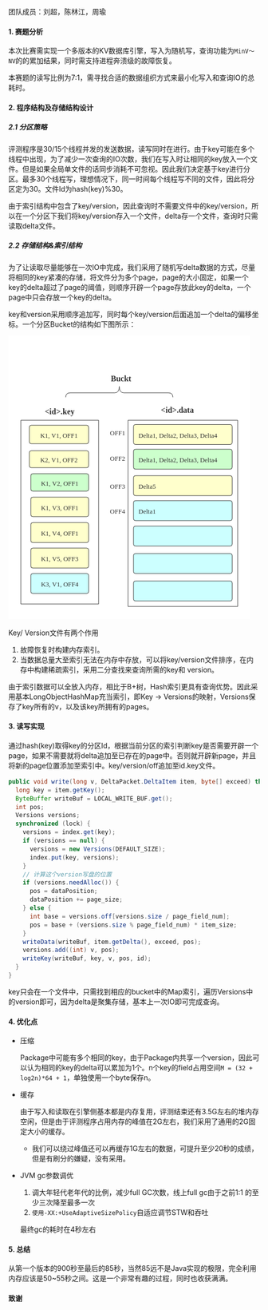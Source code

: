 团队成员：刘超，陈林江，周瑜

#### 1. 赛题分析

本次比赛需实现一个多版本的KV数据库引擎，写入为随机写，查询功能为`MinV～NV`的的累加结果，同时需支持进程奔溃级的故障恢复。

本赛题的读写比例为7:1，需寻找合适的数据组织方式来最小化写入和查询IO的总耗时。

#### 2. 程序结构及存储结构设计

##### 2.1 分区策略

评测程序是30/15个线程并发的发送数据，读写同时在进行。由于key可能在多个线程中出现，为了减少一次查询的IO次数，我们在写入时让相同的key放入一个文件。但是如果全局单文件的话同步消耗不可忽视。因此我们决定基于key进行分区。最多30个线程写，理想情况下，同一时间每个线程写不同的文件，因此将分区定为30。文件Id为hash(key)%30。

由于索引结构中包含了key/version，因此查询时不需要文件中的key/version，所以在一个分区下我们将key/version存入一个文件，delta存一个文件，查询时只需读取delta文件。

##### 2.2 存储结构&索引结构

为了让读取尽量能够在一次IO中完成，我们采用了随机写delta数据的方式，尽量将相同的key紧凑的存储，将文件分为多个page，page的大小固定，如果一个key的delta超过了page的阈值，则顺序开辟一个page存放此key的delta，一个page中只会存放一个key的delta。

key和version采用顺序追加写，同时每个key/version后面追加一个delta的偏移坐标。一个分区Bucket的结构如下图所示：

![](./bucket.png)

Key/ Version文件有两个作用

1. 故障恢复时构建内存索引。
2. 当数据总量大至索引无法在内存中存放，可以将key/version文件排序，在内存中构建稀疏索引，采用二分查找来查询所需的key和 version。

由于索引数据可以全放入内存，相比于B+树，Hash索引更具有查询优势。因此采用基本LongObjectHashMap充当索引，即Key -> Versions的映射，Versions保存了key所有的v，以及该key所拥有的pages。

#### 3. 读写实现

通过hash(key)取得key的分区Id，根据当前分区的索引判断key是否需要开辟一个page，如果不需要就将delta追加至已存在的page中。否则就开辟新page，并且将新的page位置添加至索引中。key/version/off追加至id.key文件。

```java
public void write(long v, DeltaPacket.DeltaItem item, byte[] exceed) throws IOException {
  long key = item.getKey();
  ByteBuffer writeBuf = LOCAL_WRITE_BUF.get();
  int pos;
  Versions versions;
  synchronized (lock) {
    versions = index.get(key);
    if (versions == null) {
      versions = new Versions(DEFAULT_SIZE);
      index.put(key, versions);
    }
    // 计算这个version写盘的位置
    if (versions.needAlloc()) {
      pos = dataPosition;
      dataPosition += page_size;
    } else {
      int base = versions.off[versions.size / page_field_num];
      pos = base + (versions.size % page_field_num) * item_size;
    }
    writeData(writeBuf, item.getDelta(), exceed, pos);
    versions.add((int) v, pos);
    writeKey(writeBuf, key, v, pos, id);
  }
}
```



key只会在一个文件中，只需找到相应的bucket中的Map索引，遍历Versions中的version即可，因为delta是聚集存储，基本上一次IO即可完成查询。

#### 4. 优化点
 - 压缩

   Package中可能有多个相同的key，由于Package内共享一个version，因此可以认为相同的key的delta可以累加为1个。n个key的field占用空间`M = (32 + log2n)*64 + 1`，单独使用一个byte保存n。

 - 缓存

   由于写入和读取在引擎侧基本都是内存复用，评测结束还有3.5G左右的堆内存空闲，但是由于评测程序占用内存的峰值在2G左右，我们采用了通用的2G固定大小的缓存。

   - 我们可以绕过峰值还可以再缓存1G左右的数据，可提升至少20秒的成绩，但是有刷分的嫌疑，没有采用。

 - JVM gc参数调优

   1. 调大年轻代老年代的比例，减少full GC次数，线上full gc由于之前1:1 的至少三次降至最多一次
   2. `使用-XX:+UseAdaptiveSizePolicy`自适应调节STW和吞吐
   
   最终gc的耗时在4秒左右

#### 5. 总结

从第一个版本的900秒至最后的85秒，当然85远不是Java实现的极限，完全利用内存应该是50~55秒之间。这是一个非常有趣的过程，同时也收获满满。

#### 致谢



